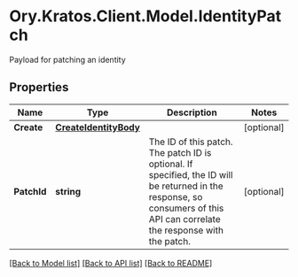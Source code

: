 # Ory.Kratos.Client.Model.IdentityPatch
Payload for patching an identity

## Properties

Name | Type | Description | Notes
------------ | ------------- | ------------- | -------------
**Create** | [**CreateIdentityBody**](CreateIdentityBody.md) |  | [optional] 
**PatchId** | **string** | The ID of this patch.  The patch ID is optional. If specified, the ID will be returned in the response, so consumers of this API can correlate the response with the patch. | [optional] 

[[Back to Model list]](../README.md#documentation-for-models) [[Back to API list]](../README.md#documentation-for-api-endpoints) [[Back to README]](../README.md)

